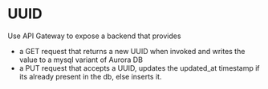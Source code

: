 # UUID

Use API Gateway to expose a backend that provides
- a GET request that returns a new UUID when invoked and writes the value to a mysql variant of Aurora DB
- a PUT request that accepts a UUID, updates the updated_at timestamp if its already present in the db, else inserts it.


